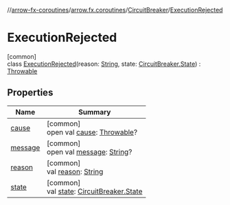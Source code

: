 //[arrow-fx-coroutines](../../../../index.md)/[arrow.fx.coroutines](../../index.md)/[CircuitBreaker](../index.md)/[ExecutionRejected](index.md)

# ExecutionRejected

[common]\
class [ExecutionRejected](index.md)(reason: [String](https://kotlinlang.org/api/latest/jvm/stdlib/kotlin/-string/index.html), state: [CircuitBreaker.State](../-state/index.md)) : [Throwable](https://kotlinlang.org/api/latest/jvm/stdlib/kotlin/-throwable/index.html)

## Properties

| Name | Summary |
|---|---|
| [cause](index.md#-654012527%2FProperties%2F-603818086) | [common]<br>open val [cause](index.md#-654012527%2FProperties%2F-603818086): [Throwable](https://kotlinlang.org/api/latest/jvm/stdlib/kotlin/-throwable/index.html)? |
| [message](index.md#1824300659%2FProperties%2F-603818086) | [common]<br>open val [message](index.md#1824300659%2FProperties%2F-603818086): [String](https://kotlinlang.org/api/latest/jvm/stdlib/kotlin/-string/index.html)? |
| [reason](reason.md) | [common]<br>val [reason](reason.md): [String](https://kotlinlang.org/api/latest/jvm/stdlib/kotlin/-string/index.html) |
| [state](state.md) | [common]<br>val [state](state.md): [CircuitBreaker.State](../-state/index.md) |
